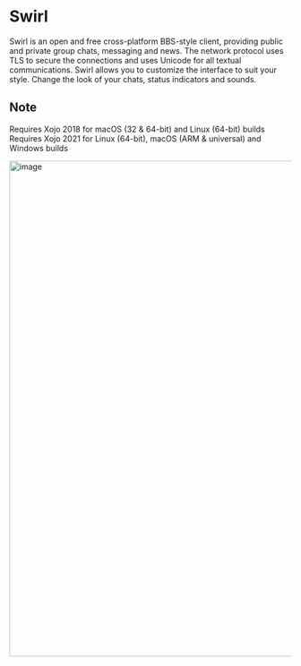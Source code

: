# Swirl
Swirl is an open and free cross-platform BBS-style client, providing public and private group chats, messaging and news. The network protocol uses TLS to secure the connections and uses Unicode for all textual communications. Swirl allows you to customize the interface to suit your style. Change the look of your chats, status indicators and sounds.

## Note
Requires Xojo 2018 for macOS (32 & 64-bit) and Linux (64-bit) builds  
Requires Xojo 2021 for Linux (64-bit), macOS (ARM & universal) and Windows builds

<img width="886" alt="image" src="https://user-images.githubusercontent.com/95830062/160017367-c3c61e07-7330-4872-9aa8-ad9cf597b23f.png">
